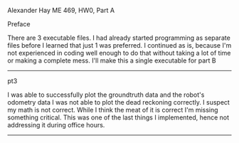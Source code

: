 Alexander Hay
ME 469, HW0, Part A

Preface

There are 3 executable files.
I had already started programming as separate files before I learned that just 1 was preferred.
I continued as is, because I'm not experienced in coding well enough to do that without taking a lot of time or making a complete mess.
I'll make this a single executable for part B

----------------------------------------------------------

pt3

I was able to successfully plot the groundtruth data and the robot's odometry data
I was not able to plot the dead reckoning correctly. I suspect my math is not correct. While I think the meat of it is correct I'm missing something critical. This was one of the last things I implemented, hence not addressing it during office hours.

----------------------------------------------------------
